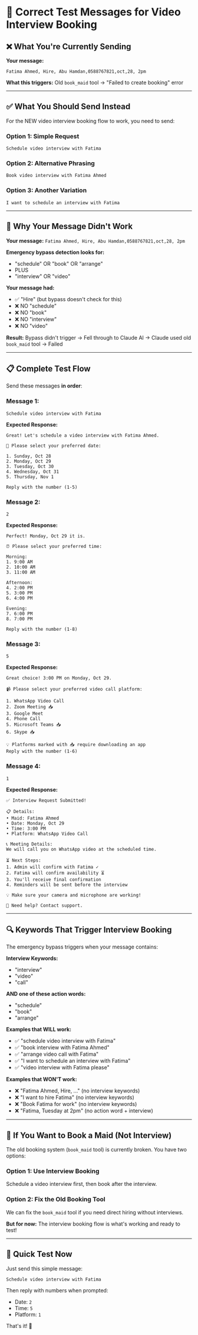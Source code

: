# 📱 Correct Test Messages for Video Interview Booking

## ❌ What You're Currently Sending

**Your message:**
```
Fatima Ahmed, Hire, Abu Hamdan,0588767821,oct,28, 2pm
```

**What this triggers:** Old `book_maid` tool → "Failed to create booking" error

---

## ✅ What You Should Send Instead

For the NEW video interview booking flow to work, you need to send:

### Option 1: Simple Request
```
Schedule video interview with Fatima
```

### Option 2: Alternative Phrasing
```
Book video interview with Fatima Ahmed
```

### Option 3: Another Variation
```
I want to schedule an interview with Fatima
```

---

## 🎯 Why Your Message Didn't Work

**Your message:** `Fatima Ahmed, Hire, Abu Hamdan,0588767821,oct,28, 2pm`

**Emergency bypass detection looks for:**
- "schedule" OR "book" OR "arrange"
- PLUS
- "interview" OR "video"

**Your message had:**
- ✅ "Hire" (but bypass doesn't check for this)
- ❌ NO "schedule"
- ❌ NO "book"
- ❌ NO "interview"
- ❌ NO "video"

**Result:** Bypass didn't trigger → Fell through to Claude AI → Claude used old `book_maid` tool → Failed

---

## 📋 Complete Test Flow

Send these messages **in order**:

### Message 1:
```
Schedule video interview with Fatima
```

**Expected Response:**
```
Great! Let's schedule a video interview with Fatima Ahmed.

📅 Please select your preferred date:

1. Sunday, Oct 28
2. Monday, Oct 29
3. Tuesday, Oct 30
4. Wednesday, Oct 31
5. Thursday, Nov 1

Reply with the number (1-5)
```

### Message 2:
```
2
```

**Expected Response:**
```
Perfect! Monday, Oct 29 it is.

⏰ Please select your preferred time:

Morning:
1. 9:00 AM
2. 10:00 AM
3. 11:00 AM

Afternoon:
4. 2:00 PM
5. 3:00 PM
6. 4:00 PM

Evening:
7. 6:00 PM
8. 7:00 PM

Reply with the number (1-8)
```

### Message 3:
```
5
```

**Expected Response:**
```
Great choice! 3:00 PM on Monday, Oct 29.

📹 Please select your preferred video call platform:

1. WhatsApp Video Call
2. Zoom Meeting 📥
3. Google Meet
4. Phone Call
5. Microsoft Teams 📥
6. Skype 📥

💡 Platforms marked with 📥 require downloading an app
Reply with the number (1-6)
```

### Message 4:
```
1
```

**Expected Response:**
```
✅ Interview Request Submitted!

📋 Details:
• Maid: Fatima Ahmed
• Date: Monday, Oct 29
• Time: 3:00 PM
• Platform: WhatsApp Video Call

📞 Meeting Details:
We will call you on WhatsApp video at the scheduled time.

⏳ Next Steps:
1. Admin will confirm with Fatima ✓
2. Fatima will confirm availability ⏳
3. You'll receive final confirmation
4. Reminders will be sent before the interview

💡 Make sure your camera and microphone are working!

📧 Need help? Contact support.
```

---

## 🔍 Keywords That Trigger Interview Booking

The emergency bypass triggers when your message contains:

**Interview Keywords:**
- "interview"
- "video"
- "call"

**AND one of these action words:**
- "schedule"
- "book"
- "arrange"

**Examples that WILL work:**
- ✅ "schedule video interview with Fatima"
- ✅ "book interview with Fatima Ahmed"
- ✅ "arrange video call with Fatima"
- ✅ "I want to schedule an interview with Fatima"
- ✅ "video interview with Fatima please"

**Examples that WON'T work:**
- ❌ "Fatima Ahmed, Hire, ..." (no interview keywords)
- ❌ "I want to hire Fatima" (no interview keywords)
- ❌ "Book Fatima for work" (no interview keywords)
- ❌ "Fatima, Tuesday at 2pm" (no action word + interview)

---

## 🐛 If You Want to Book a Maid (Not Interview)

The old booking system (`book_maid` tool) is currently broken. You have two options:

### Option 1: Use Interview Booking
Schedule a video interview first, then book after the interview.

### Option 2: Fix the Old Booking Tool
We can fix the `book_maid` tool if you need direct hiring without interviews.

**But for now:** The interview booking flow is what's working and ready to test!

---

## 🚀 Quick Test Now

Just send this simple message:

```
Schedule video interview with Fatima
```

Then reply with numbers when prompted:
- Date: `2`
- Time: `5`
- Platform: `1`

That's it! 🎯
